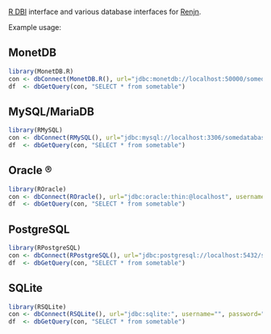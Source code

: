 [R DBI](http://cran.r-project.org/web/packages/DBI/index.html) interface and various database interfaces for [Renjn](http://www.renjin.org/).

Example usage:

## MonetDB
```R
library(MonetDB.R)
con <- dbConnect(MonetDB.R(), url="jdbc:monetdb://localhost:50000/somedatabase", username="monetdb", password="monetdb")
df  <- dbGetQuery(con, "SELECT * from sometable")
```

## MySQL/MariaDB
```R
library(RMySQL)
con <- dbConnect(RMySQL(), url="jdbc:mysql://localhost:3306/somedatabase", username="someuser", password="somepass")
df  <- dbGetQuery(con, "SELECT * from sometable")
```

## Oracle ®
```R
library(ROracle)
con <- dbConnect(ROracle(), url="jdbc:oracle:thin:@localhost", username="someuser", password="somepass")
df  <- dbGetQuery(con, "SELECT * from sometable")
```

## PostgreSQL
```R
library(RPostgreSQL)
con <- dbConnect(RPostgreSQL(), url="jdbc:postgresql://localhost:5432/somedatabase", username="someuser", password="somepass")
df  <- dbGetQuery(con, "SELECT * from sometable")
```

## SQLite
```R
library(RSQLite)
con <- dbConnect(RSQLite(), url="jdbc:sqlite:", username="", password="")
df  <- dbGetQuery(con, "SELECT * from sometable")
```